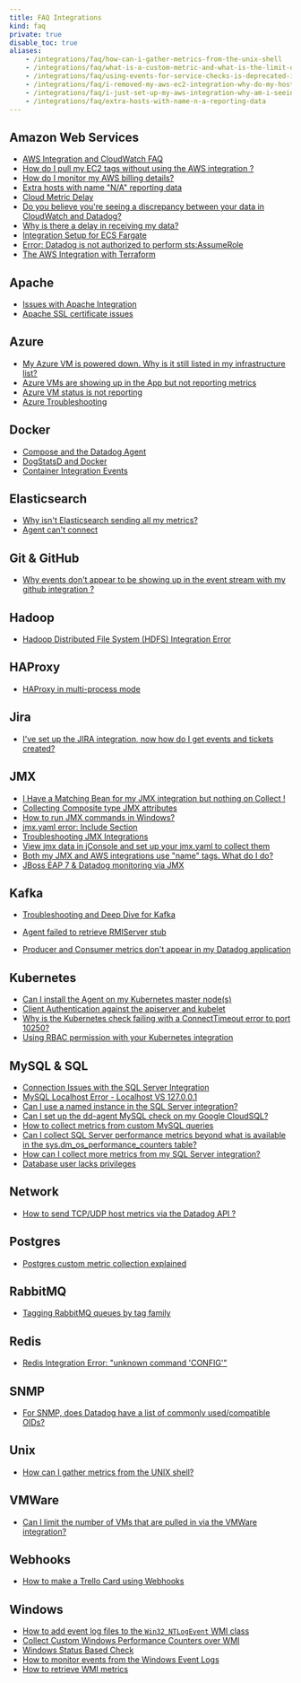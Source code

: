 ```yaml
---
title: FAQ Integrations
kind: faq
private: true
disable_toc: true
aliases:
    - /integrations/faq/how-can-i-gather-metrics-from-the-unix-shell
    - /integrations/faq/what-is-a-custom-metric-and-what-is-the-limit-on-the-number-of-custom-metrics-i-can-have
    - /integrations/faq/using-events-for-service-checks-is-deprecated-in-favor-of-monitors
    - /integrations/faq/i-removed-my-aws-ec2-integration-why-do-my-hosts-still-have-aws-tags
    - /integrations/faq/i-just-set-up-my-aws-integration-why-am-i-seeing-duplicate-hosts
    - /integrations/faq/extra-hosts-with-name-n-a-reporting-data
---
```


## Amazon Web Services

* [AWS Integration and CloudWatch FAQ][1]
* [How do I pull my EC2 tags without using the AWS integration ?][3]
* [How do I monitor my AWS billing details?][4]
* [Extra hosts with name "N/A" reporting data][5]
* [Cloud Metric Delay][6]
* [Do you believe you're seeing a discrepancy between your data in CloudWatch and Datadog?][7]
* [Why is there a delay in receiving my data?][8]
* [Integration Setup for ECS Fargate][9]
* [Error: Datadog is not authorized to perform sts:AssumeRole][10]
* [The AWS Integration with Terraform][11]

## Apache

* [Issues with Apache Integration][12]
* [Apache SSL certificate issues][13]

## Azure
* [My Azure VM is powered down. Why is it still listed in my infrastructure list?][14]
* [Azure VMs are showing up in the App but not reporting metrics][15]
* [Azure VM status is not reporting][16]
* [Azure Troubleshooting][17]

## Docker

* [Compose and the Datadog Agent][18]
* [DogStatsD and Docker][19]
* [Container Integration Events][20]

## Elasticsearch

* [Why isn't Elasticsearch sending all my metrics?][21]
* [Agent can't connect][22]

## Git & GitHub

* [Why events don't appear to be showing up in the event stream with my github integration ?][23]

## Hadoop
* [Hadoop Distributed File System (HDFS) Integration Error][24]

## HAProxy

* [HAProxy in multi-process mode][25]

## Jira
* [I've set up the JIRA integration, now how do I get events and tickets created?][26]

## JMX

* [I Have a Matching Bean for my JMX integration but nothing on Collect !][27]
* [Collecting Composite type JMX attributes][28]
* [How to run JMX commands in Windows?][29]
* [jmx.yaml error: Include Section][30]
* [Troubleshooting JMX Integrations][31]
* [View jmx data in jConsole and set up your jmx.yaml to collect them][32]
* [Both my JMX and AWS integrations use "name" tags. What do I do?][33]
* [JBoss EAP 7 & Datadog monitoring via JMX][34]

## Kafka

* [Troubleshooting and Deep Dive for Kafka][35]

* [Agent failed to retrieve RMIServer stub][36]
* [Producer and Consumer metrics don't appear in my Datadog application][37]

## Kubernetes

* [Can I install the Agent on my Kubernetes master node(s)][38]
* [Client Authentication against the apiserver and kubelet][39]
* [Why is the Kubernetes check failing with a ConnectTimeout error to port 10250?][40]
* [Using RBAC permission with your Kubernetes integration][41]

## MySQL & SQL

* [Connection Issues with the SQL Server Integration][42]
* [MySQL Localhost Error - Localhost VS 127.0.0.1][43]
* [Can I use a named instance in the SQL Server integration?][44]
* [Can I set up the dd-agent MySQL check on my Google CloudSQL?][45]
* [How to collect metrics from custom MySQL queries][46]
* [Can I collect SQL Server performance metrics beyond what is available in the sys.dm_os_performance_counters table?][47]
* [How can I collect more metrics from my SQL Server integration?][48]
* [Database user lacks privileges][49]

## Network
* [How to send TCP/UDP host metrics via the Datadog API ?][50]

## Postgres
* [Postgres custom metric collection explained][51]

## RabbitMQ

* [Tagging RabbitMQ queues by tag family][52]

## Redis

* [Redis Integration Error: "unknown command 'CONFIG'"][53]

## SNMP

* [For SNMP, does Datadog have a list of commonly used/compatible OIDs?  ][54]

## Unix
* [How can I gather metrics from the UNIX shell?][55]

## VMWare
* [Can I limit the number of VMs that are pulled in via the VMWare integration?][56]

## Webhooks
* [How to make a Trello Card using Webhooks][57]

## Windows

* [How to add event log files to the `Win32_NTLogEvent` WMI class][58]
* [Collect Custom Windows Performance Counters over WMI][59]
* [Windows Status Based Check][60]
* [How to monitor events from the Windows Event Logs][61]
* [How to retrieve WMI metrics][62]

[1]: /integrations/faq/aws-integration-and-cloudwatch-faq
[2]: /integrations/faq/get-your-autoscaling-group-events-and-metrics
[3]: /integrations/faq/how-do-i-pull-my-ec2-tags-without-using-the-aws-integration
[4]: /integrations/faq/how-do-i-monitor-my-aws-billing-details
[5]: /integrations/faq/extra-hosts-with-name-n-a-reporting-data
[6]: /integrations/faq/cloud-metric-delay
[7]: /integrations/faq/do-you-believe-you-re-seeing-a-discrepancy-between-your-data-in-cloudwatch-and-datadog
[8]: /integrations/faq/why-is-there-a-delay-in-receiving-my-data
[9]: /integrations/faq/integration-setup-ecs-fargate
[10]: /integrations/faq/error-datadog-not-authorized-sts-assume-role
[11]: /integrations/faq/aws-integration-with-terraform
[12]: /integrations/faq/issues-with-apache-integration
[13]: /integrations/faq/apache-ssl-certificate-issues
[14]: /integrations/faq/my-azure-vm-is-powered-down-why-is-it-still-listed-in-my-infrastructure-list
[15]: /integrations/faq/azure-vms-are-showing-up-in-the-app-but-not-reporting-metrics
[16]: /integrations/faq/azure-vm-status-is-not-reporting
[17]: /integrations/faq/azure-troubleshooting
[18]: /integrations/faq/compose-and-the-datadog-agent
[19]: /integrations/faq/dogstatsd-and-docker
[20]: /integrations/faq/container-integration-event
[21]: /integrations/faq/why-isn-t-elasticsearch-sending-all-my-metrics
[22]: /integrations/faq/elastic-agent-can-t-connect
[23]: /integrations/faq/why-events-don-t-appear-to-be-showing-up-in-the-event-stream-with-my-github-integration
[24]: /integrations/faq/hadoop-distributed-file-system-hdfs-integration-error
[25]: /integrations/faq/haproxy-multi-process
[26]: /integrations/faq/i-ve-set-up-the-jira-integration-now-how-do-i-get-events-and-tickets-created
[27]: /integrations/faq/i-have-a-matching-bean-for-my-jmx-integration-but-nothing-on-collect
[28]: /integrations/faq/collecting-composite-type-jmx-attributes
[29]: /integrations/faq/how-to-run-jmx-commands-in-windows
[30]: /integrations/faq/jmx-yaml-error-include-section
[31]: /integrations/faq/troubleshooting-jmx-integrations
[32]: /integrations/faq/view-jmx-data-in-jconsole-and-set-up-your-jmx-yaml-to-collect-them
[33]: /integrations/faq/both-my-jmx-and-aws-integrations-use-name-tags-what-do-i-do
[34]: /integrations/faq/jboss-eap-7-datadog-monitoring-via-jmx
[35]: /integrations/faq/troubleshooting-and-deep-dive-for-kafka
[36]: /integrations/faq/agent-failed-to-retrieve-rmierver-stub
[37]: /integrations/faq/producer-and-consumer-metrics-don-t-appear-in-my-datadog-application
[38]: /integrations/faq/can-i-install-the-agent-on-my-kubernetes-master-node-s
[39]: /integrations/faq/client-authentication-against-the-apiserver-and-kubelet
[40]: /integrations/faq/why-is-the-kubernetes-check-failing-with-a-connecttimeout-error-to-port-10250
[41]: /integrations/faq/using-rbac-permission-with-your-kubernetes-integration
[42]: /integrations/faq/connection-issues-with-the-sql-server-integration
[43]: /integrations/faq/mysql-localhost-error-localhost-vs-127-0-0-1
[44]: /integrations/faq/can-i-use-a-named-instance-in-the-sql-server-integration
[45]: /integrations/faq/can-i-set-up-the-dd-agent-mysql-check-on-my-google-cloudsql
[46]: /integrations/faq/how-to-collect-metrics-from-custom-mysql-queries
[47]: /integrations/faq/can-i-collect-sql-server-performance-metrics-beyond-what-is-available-in-the-sys-dm-os-performance-counters-table-try-wmi
[48]: /integrations/faq/how-can-i-collect-more-metrics-from-my-sql-server-integration
[49]: /integrations/faq/database-user-lacks-privileges
[50]: /integrations/faq/how-to-send-tcp-udp-host-metrics-via-the-datadog-api
[51]: /integrations/faq/postgres-custom-metric-collection-explained
[52]: /integrations/faq/tagging-rabbitmq-queues-by-tag-family
[53]: /integrations/faq/redis-integration-error-unknown-command-config
[54]: /integrations/faq/for-snmp-does-datadog-have-a-list-of-commonly-used-compatible-oids
[55]: https://github.com/DataDog/Miscellany/tree/master/custom_check_shell
[56]: /integrations/faq/can-i-limit-the-number-of-vms-that-are-pulled-in-via-the-vmware-integration
[57]: /integrations/faq/how-to-make-trello-card-using-webhooks
[58]: /integrations/faq/how-to-add-event-log-files-to-the-win32-ntlogevent-wmi-class
[59]: /integrations/faq/collect-custom-windows-performance-counters-over-wmi
[60]: /integrations/faq/windows-status-based-check
[61]: /integrations/faq/how-to-monitor-events-from-the-windows-event-logs
[62]: /integrations/faq/how-to-retrieve-wmi-metrics
